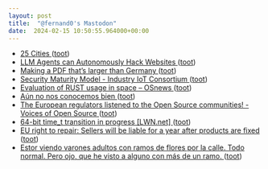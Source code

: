 ```yaml
---
layout: post
title:  "@fernand0's Mastodon"
date:  2024-02-15 10:50:55.964000+00:00
---
```

*  [25 Cities ](https://googlemapsmania.blogspot.com/2024/01/25-cities.htm) ([toot](https://mastodon.social/@fernand0/111935111558769918))
*  [LLM Agents can Autonomously Hack Websites ](https://arxiv.org/html/2402.06664v) ([toot](https://mastodon.social/@fernand0/111934936528407369))
*  [Making a PDF that’s larger than Germany ](https://alexwlchan.net/2024/big-pdf) ([toot](https://mastodon.social/@fernand0/111934771971226161))
*  [Security Maturity Model - Industry IoT Consortium ](https://www.iiconsortium.org/smm) ([toot](https://mastodon.social/@fernand0/111931292296696620))
*  [Evaluation of RUST usage in space  –  OSnews ](https://www.osnews.com/story/138510/evaluation-of-rust-usage-in-space) ([toot](https://mastodon.social/@fernand0/111931106112790913))
*  [Aún no nos conocemos bien ](https://avecesunafoto.wordpress.com/2024/02/14/aun-no-nos-conocemos-bien) ([toot](https://mastodon.social/@fernand0/111931048086908725))
*  [The European regulators listened to the Open Source communities! - Voices of Open Source ](https://blog.opensource.org/the-european-regulators-listened-to-the-open-source-communities) ([toot](https://mastodon.social/@fernand0/111931028245448784))
*  [64-bit time_t transition in progress [LWN.net] ](https://lwn.net/ml/debian-devel-announce/Zb0WpSukajgythGe@homer.dodds.net) ([toot](https://mastodon.social/@fernand0/111930867078368862))
*  [EU right to repair: Sellers will be liable for a year after products are fixed ](https://arstechnica.com/tech-policy/2024/02/eu-right-to-repair-sellers-will-be-liable-for-a-year-after-products-are-fixed) ([toot](https://mastodon.social/@fernand0/111930840577721860))
*  [Estor viendo varones adultos con ramos de flores por la calle. Todo normal. Pero ojo, que he visto a alguno con más de un ramo.  ](https://mastodon.social/tags/ojocuidao) ([toot](https://mastodon.social/@fernand0/111930817321048767))
